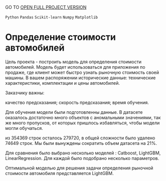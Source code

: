 GO TO <a href="https://nbviewer.org/github/archanastasia/myportfolio/blob/main/01_machine_learning/04_car_cost_predict/car_cost.ipynb">OPEN FULL PROJECT VERSION</a>

`Python` `Pandas` `Scikit-learn` `Numpy` `Matplotlib`

# Определение стоимости автомобилей
Цель проекта - построить модель для определения стоимости автомобилей. Модель будет использоваться для приложения по продаже, где клиент может быстро узнать рыночную стоимость своей машины.
В вашем распоряжении исторические данные: технические характеристики, комплектации и цены автомобилей.

Заказчику важны:

качество предсказания;
скорость предсказания;
время обучения.


Для обучения модели были подготовленны данные. В датасете оказалось достаточно много объектов с аномальными значениями, так же много пропусков, от которых пришлось избавляться, чтобы модели могли обучаться. 

из 354369 строк осталось 279720, в общей сложности было удалено 74649 строк. 
Мы были вынуждены сократить объем датасета на 21%. 

Для сравнения было выбрано несколько моделей : Catboost, LightGBM, LinearRegression. Для каждой было подобрано несколько параметров.

Оптимальной моделью для решения задачи определения рыночной стоимости автомобиля представляется LightGBM.
